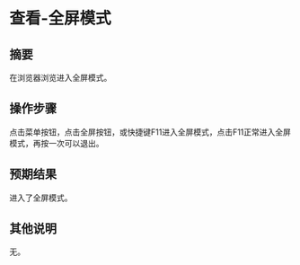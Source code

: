 # 查看-全屏模式

## 摘要

在浏览器浏览进入全屏模式。

## 操作步骤

点击菜单按钮，点击全屏按钮，或快捷键F11进入全屏模式，点击F11正常进入全屏模式，再按一次可以退出。

## 预期结果

进入了全屏模式。

## 其他说明

无。
